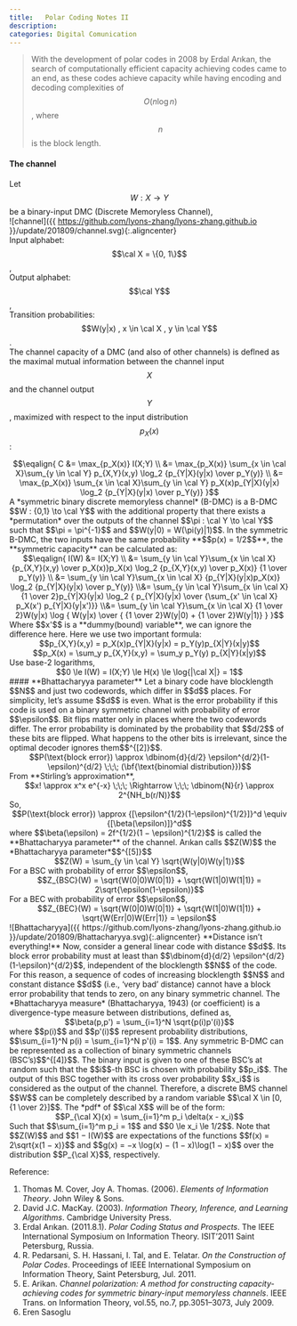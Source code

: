```yaml
---
title:   Polar Coding Notes II
description: 
categories: Digital Comunication
---
```


>  With the development of polar codes in 2008 by Erdal Arıkan, the search of computationally efficient capacity achieving codes came to an end, as these codes achieve capacity while having encoding and decoding complexities of $$O(n \log n)$$, where $$n$$ is the block length.
  
#### **The channel**  
Let $$W : X \to Y$$ be a binary-input DMC (Discrete Memoryless Channel),  
![channel]({{ https://github.com/lyons-zhang/lyons-zhang.github.io }}/update/201809/channel.svg){:.aligncenter}  
Input alphabet: $$\cal X = \{0, 1\}$$,  
Output alphabet: $$\cal Y$$,  
Transition probabilities: $$W(y|x) , x \in \cal X , y \in \cal Y$$.  
The channel capacity of a DMC (and also of other channels) is deflned as the maximal mutual information between the channel input $$X$$ and the channel output $$Y$$, maximized
with respect to the input distribution $$p_X (x)$$:  
<center>$$\eqalign{ C &= \max_{p_X(x)} I(X;Y) \\ &= \max_{p_X(x)} \sum_{x \in \cal X}\sum_{y \in \cal Y} p_{X,Y}(x,y) \log_2 {p_{Y|X}(y|x) \over p_Y(y)} \\ &= \max_{p_X(x)} \sum_{x \in \cal X}\sum_{y \in \cal Y} p_X(x)p_{Y|X}(y|x) \log_2 {p_{Y|X}(y|x) \over p_Y(y)} }$$</center>
A *symmetric binary discrete memoryless channel* (B-DMC) is a B-DMC $$W : {0,1} \to \cal Y$$ with the additional property that there exists a *permutation* over the outputs of the channel $$\pi : \cal Y \to \cal Y$$ such that $$\pi = \pi^{-1}$$ and $$W(y|0) = W(\pi(y)|1)$$.  
In the symmetric B-DMC, the two inputs have the same probability **$$p(x) = 1/2$$**, the **symmetric capacity** can be calculated as:  
<center>$$\eqalign{ I(W) &= I(X;Y) \\ &= \sum_{y \in \cal Y}\sum_{x \in \cal X} {p_{X,Y}(x,y) \over p_X(x)}p_X(x) \log_2 {p_{X,Y}(x,y) \over p_X(x)} {1 \over p_Y(y)} \\ &= \sum_{y \in \cal Y}\sum_{x \in \cal X} {p_{Y|X}(y|x)p_X(x)} \log_2 {p_{Y|X}(y|x) \over p_Y(y)} \\&= \sum_{y \in \cal Y}\sum_{x \in \cal X} {1 \over 2}p_{Y|X}(y|x) \log_2 { p_{Y|X}(y|x) \over {\sum_{x' \in \cal X} p_X(x') p_{Y|X}(y|x')}} \\&= \sum_{y \in \cal Y}\sum_{x \in \cal X} {1 \over 2}W(y|x) \log { W(y|x) \over { {1 \over 2}W(y|0) + {1 \over 2}W(y|1)} } }$$</center>  
Where $$x'$$ is a **dummy(bound) variable**, we can ignore the difference here. Here we use two important formula:  
<center>$$p_{X,Y}(x,y) = p_X(x)p_{Y|X}(y|x) = p_Y(y)p_{X|Y}(x|y)$$</center>
<center>$$p_X(x) = \sum_y p_{X,Y}(x,y) = \sum_y p_Y(y) p_{X|Y}(x|y)$$</center>
Use base-2 logarithms,  
<center>$$0 \le I(W) = I(X;Y) \le H(x) \le \log{|\cal X|} = 1$$</center>
#### **Bhattacharyya parameter**  
Let a binary code have blocklength $$N$$ and just two codewords, which differ in $$d$$ places. For simplicity, let’s assume $$d$$ is even.   
What is the error probability if this code is used on a binary symmetric channel with probability of error $$\epsilon$$.   
Bit flips matter only in places where the two codewords differ. The error probability is dominated by the probability that $$d/2$$ of these bits are flipped. What happens to the other bits is irrelevant, since the optimal decoder ignores them$$^{[2]}$$.   
<center>$$P(\text{block error}) \approx \dbinom{d}{d/2} \epsilon^{d/2}(1-\epsilon)^{d/2} \;\;\; (\bf{\text{binomial distribution}})$$</center>   
From **Stirling’s approximation**,   
<center>$$x! \approx x^x e^{-x} \;\;\; \Rightarrow \;\;\; \dbinom{N}{r} \approx 2^{NH_b(r/N)}$$</center>   
So,   
<center>$$P(\text{block error}) \approx {[\epsilon^{1/2}(1-\epsilon)^{1/2}]}^d \equiv {[\beta(\epsilon)]}^d$$</center>  
where $$\beta(\epsilon) = 2f^{1/2}(1 − \epsilon)^{1/2}$$ is called the **Bhattacharyya parameter** of the channel. Arıkan calls $$Z(W)$$ the *Bhattacharyya parameter*$$^{[5]}$$  
<center>$$Z(W) = \sum_{y \in \cal Y} \sqrt{W(y|0)W(y|1)}$$</center>  
For a BSC with probability of error $$\epsilon$$,  
<center>$$Z_{BSC}(W) = \sqrt{W(0|0)W(0|1)} + \sqrt{W(1|0)W(1|1)} = 2\sqrt{\epsilon(1-\epsilon)}$$</center>  
For a BEC with probability of error $$\epsilon$$,  
<center>$$Z_{BEC}(W) = \sqrt{W(0|0)W(0|1)} + \sqrt{W(1|0)W(1|1)} + \sqrt{W(Err|0)W(Err|1)} = \epsilon$$</center>  
![Bhattacharyya]({{ https://github.com/lyons-zhang/lyons-zhang.github.io }}/update/201809/Bhattacharyya.svg){:.aligncenter}  
**Distance isn’t everything!**  
Now, consider a general linear code with distance $$d$$. Its block error probability must at least than $$\dbinom{d}{d/2} \epsilon^{d/2}(1-\epsilon)^{d/2}$$, independent of the blocklength $$N$$ of the code.   
For this reason, a sequence of codes of increasing blocklength $$N$$ and constant distance $$d$$ (i.e., ‘very bad’ distance) cannot have a block error probability that tends to zero, on any binary symmetric channel.  
The *Bhattacharyya measure* (Bhattacharyya, 1943) (or coefficient) is a divergence-type measure between distributions, defined as,   
<center>$$\beta(p,p') = \sum_{i=1}^N \sqrt{p(i)p'(i)}$$</center>   
where $$p(i)$$ and $$p'(i)$$ represent probability distributions, $$\sum_{i=1}^N p(i) = \sum_{i=1}^N p'(i) = 1$$.  
Any symmetric B-DMC can be represented as a collection of binary symmetric channels (BSC’s)$$^{[4]}$$. The binary input is given to one of these BSC’s at random such that the $$i$$-th BSC is chosen with probability $$p_i$$. The output of this BSC together with its cross over probability $$x_i$$ is considered as the output of the channel. Therefore, a discrete BMS channel $$W$$ can be completely described by a random variable $$\cal X \in [0, {1 \over 2}]$$. The *pdf* of $$\cal X$$ will be of the form:  
<center>$$P_{\cal X}(x) = \sum_{i=1}^m p_i \delta(x - x_i)$$</center>
Such that $$\sum_{i=1}^m p_i = 1$$ and $$0 \le x_i \le 1/2$$. Note that $$Z(W)$$ and $$1 − I(W)$$ are expectations of the functions $$f(x) = 2\sqrt{x(1 − x)}$$ and $$g(x) = −x \log(x) − (1 − x)\log(1 − x)$$ over the distribution $$P_{\cal X}$$, respectively.  


Reference:  
1. Thomas M. Cover, Joy A. Thomas. (2006). *Elements of Information Theory*. John Wiley & Sons. 
2. David J.C. MacKay. (2003). *Information Theory, Inference, and Learning Algorithms*. Cambridge University Press.  
3. Erdal Arıkan. (2011.8.1). *Polar Coding Status and Prospects*. The IEEE International Symposium on Information Theory. ISIT’2011 Saint Petersburg, Russia.  
4. R. Pedarsani, S. H. Hassani, I. Tal, and E. Telatar. *On the Construction of Polar Codes*. Proceedings of IEEE International Symposium on Information Theory, Saint Petersburg, Jul. 2011.  
5. E. Arikan. *Channel polarization: A method for constructing capacity-achieving codes for symmetric binary-input memoryless channels*. IEEE Trans. on Information Theory, vol.55, no.7, pp.3051–3073, July 2009.  
6. Eren Sasoglu
